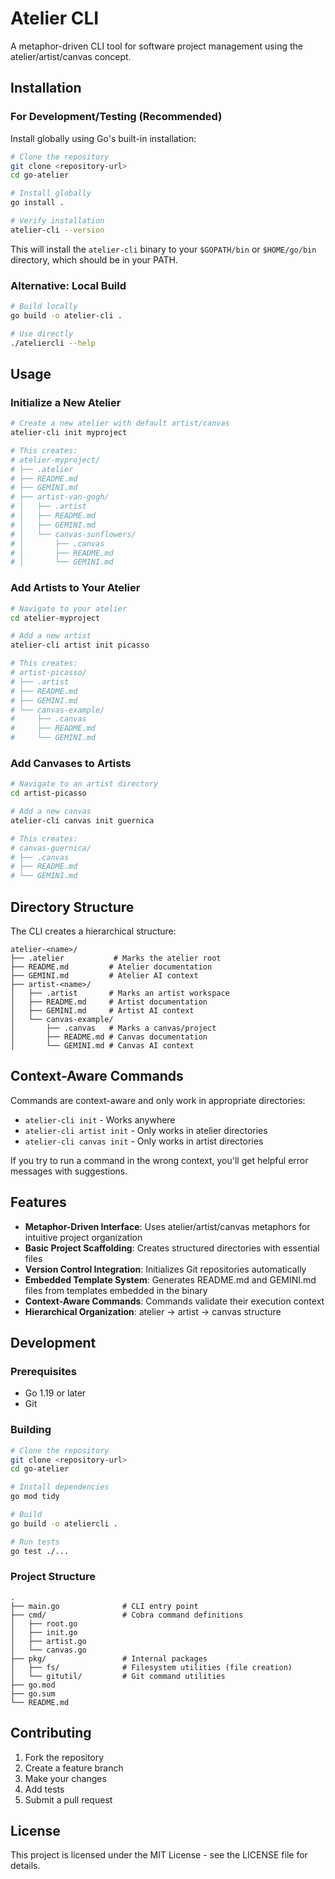 # Atelier CLI

A metaphor-driven CLI tool for software project management using the atelier/artist/canvas concept.

## Installation

### For Development/Testing (Recommended)

Install globally using Go's built-in installation:

```bash
# Clone the repository
git clone <repository-url>
cd go-atelier

# Install globally
go install .

# Verify installation
atelier-cli --version
```

This will install the `atelier-cli` binary to your `$GOPATH/bin` or `$HOME/go/bin` directory, which should be in your PATH.

### Alternative: Local Build

```bash
# Build locally
go build -o atelier-cli .

# Use directly
./ateliercli --help
```

## Usage

### Initialize a New Atelier

```bash
# Create a new atelier with default artist/canvas
atelier-cli init myproject

# This creates:
# atelier-myproject/
# ├── .atelier
# ├── README.md
# ├── GEMINI.md
# ├── artist-van-gogh/
# │   ├── .artist
# │   ├── README.md
# │   ├── GEMINI.md
# │   └── canvas-sunflowers/
# │       ├── .canvas
# │       ├── README.md
# │       └── GEMINI.md
```

### Add Artists to Your Atelier

```bash
# Navigate to your atelier
cd atelier-myproject

# Add a new artist
atelier-cli artist init picasso

# This creates:
# artist-picasso/
# ├── .artist
# ├── README.md
# ├── GEMINI.md
# └── canvas-example/
#     ├── .canvas
#     ├── README.md
#     └── GEMINI.md
```

### Add Canvases to Artists

```bash
# Navigate to an artist directory
cd artist-picasso

# Add a new canvas
atelier-cli canvas init guernica

# This creates:
# canvas-guernica/
# ├── .canvas
# ├── README.md
# └── GEMINI.md
```

## Directory Structure

The CLI creates a hierarchical structure:

```
atelier-<name>/
├── .atelier           # Marks the atelier root
├── README.md         # Atelier documentation
├── GEMINI.md         # Atelier AI context
├── artist-<name>/
│   ├── .artist       # Marks an artist workspace
│   ├── README.md     # Artist documentation
│   ├── GEMINI.md     # Artist AI context
│   └── canvas-example/
│       ├── .canvas   # Marks a canvas/project
│       ├── README.md # Canvas documentation
│       └── GEMINI.md # Canvas AI context
```

## Context-Aware Commands

Commands are context-aware and only work in appropriate directories:

- `atelier-cli init` - Works anywhere
- `atelier-cli artist init` - Only works in atelier directories
- `atelier-cli canvas init` - Only works in artist directories

If you try to run a command in the wrong context, you'll get helpful error messages with suggestions.

## Features

- **Metaphor-Driven Interface**: Uses atelier/artist/canvas metaphors for intuitive project organization
- **Basic Project Scaffolding**: Creates structured directories with essential files
- **Version Control Integration**: Initializes Git repositories automatically
- **Embedded Template System**: Generates README.md and GEMINI.md files from templates embedded in the binary
- **Context-Aware Commands**: Commands validate their execution context
- **Hierarchical Organization**: atelier → artist → canvas structure

## Development

### Prerequisites

- Go 1.19 or later
- Git

### Building

```bash
# Clone the repository
git clone <repository-url>
cd go-atelier

# Install dependencies
go mod tidy

# Build
go build -o ateliercli .

# Run tests
go test ./...
```

### Project Structure

```
.
├── main.go              # CLI entry point
├── cmd/                 # Cobra command definitions
│   ├── root.go
│   ├── init.go
│   ├── artist.go
│   └── canvas.go
├── pkg/                 # Internal packages
│   ├── fs/              # Filesystem utilities (file creation)
│   └── gitutil/         # Git command utilities
├── go.mod
├── go.sum
└── README.md
```

## Contributing

1. Fork the repository
2. Create a feature branch
3. Make your changes
4. Add tests
5. Submit a pull request

## License

This project is licensed under the MIT License - see the LICENSE file for details.